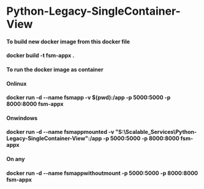 # Python-Legacy-SingleContainer-View


#### To build new docker image from this docker file
#### docker build -t fsm-appx .
#### To run the docker image as container
#### Onlinux
#### docker run -d --name fsmapp -v $(pwd):/app -p 5000:5000 -p 8000:8000  fsm-appx
#### Onwindows
#### docker run -d --name fsmappmounted -v "S:\Scalable_Services\Python-Legacy-SingleContainer-View":/app -p 5000:5000 -p 8000:8000  fsm-appx
#### On any
#### docker run -d --name fsmappwithoutmount  -p 5000:5000 -p 8000:8000  fsm-appx